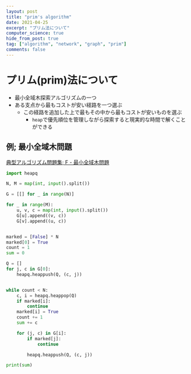 ```yaml
---
layout: post
title: "prim's algorithm"
date: 2021-04-25
excerpt: "プリム法について"
computer_science: true
hide_from_post: true
tag: ["algorithm", "network", "graph", "prim"]
comments: false
---
```


# プリム(prim)法について
 - 最小全域木探索アルゴリズムの一つ
 - ある支点から最もコストが安い経路を一つ選ぶ
   - この経路を追加した上で最もその中から最もコストが安いものを選ぶ
	 - `heap`で優先順位を管理しながら探索すると現実的な時間で解くことができる

## 例; 最小全域木問題

[典型アルゴリズム問題集; F - 最小全域木問題](https://atcoder.jp/contests/typical-algorithm/tasks/typical_algorithm_f)

```python
import heapq

N, M = map(int, input().split())

G = [[] for _ in range(N)]

for _ in range(M):
    u, v, c = map(int, input().split())
    G[u].append((v, c))
    G[v].append((u, c))


marked = [False] * N
marked[0] = True
count = 1
sum = 0

Q = []
for j, c in G[0]:
    heapq.heappush(Q, (c, j))


while count < N:
    c, i = heapq.heappop(Q)
    if marked[i]:
        continue
    marked[i] = True
    count += 1
    sum += c

    for (j, c) in G[i]:
        if marked[j]:
            continue

        heapq.heappush(Q, (c, j))

print(sum)
```
